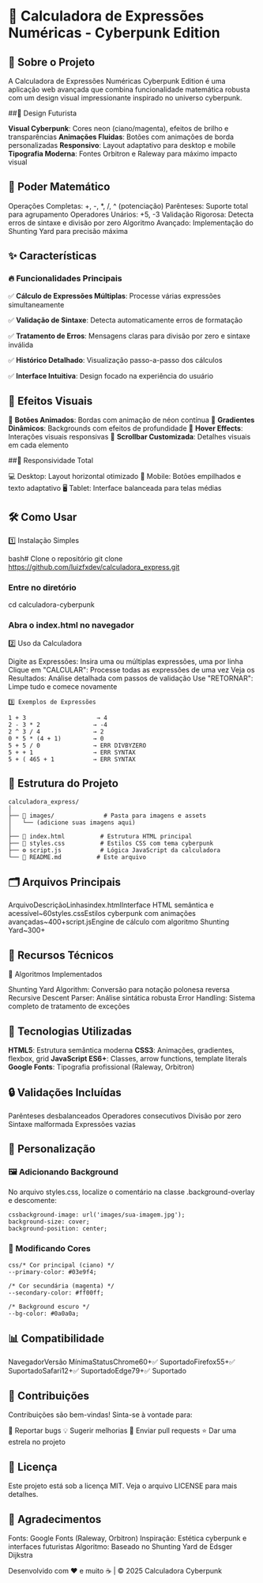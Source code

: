 # 🔮 Calculadora de Expressões Numéricas - Cyberpunk Edition

## 🎯 Sobre o Projeto

A Calculadora de Expressões Numéricas Cyberpunk Edition é uma aplicação web avançada que combina funcionalidade matemática robusta com um design visual impressionante inspirado no universo cyberpunk.

##🎨 Design Futurista

**Visual Cyberpunk**: Cores neon (ciano/magenta), efeitos de brilho e transparências
**Animações Fluidas**: Botões com animações de borda personalizadas
**Responsivo**: Layout adaptativo para desktop e mobile
**Tipografia Moderna**: Fontes Orbitron e Raleway para máximo impacto visual

## 🧮 Poder Matemático

Operações Completas: +, -, *, /, ^ (potenciação)
Parênteses: Suporte total para agrupamento
Operadores Unários: +5, -3
Validação Rigorosa: Detecta erros de sintaxe e divisão por zero
Algoritmo Avançado: Implementação do Shunting Yard para precisão máxima


## ✨ Características

### 🔥 Funcionalidades Principais

✅ **Cálculo de Expressões Múltiplas**: Processe várias expressões simultaneamente

✅ **Validação de Sintaxe**: Detecta automaticamente erros de formatação

✅ **Tratamento de Erros**: Mensagens claras para divisão por zero e sintaxe inválida

✅ **Histórico Detalhado**: Visualização passo-a-passo dos cálculos

✅ **Interface Intuitiva**: Design focado na experiência do usuário

## 🎪 Efeitos Visuais

🌟 **Botões Animados**: Bordas com animação de néon contínua
🌟 **Gradientes Dinâmicos**: Backgrounds com efeitos de profundidade
🌟 **Hover Effects**: Interações visuais responsivas
🌟 **Scrollbar Customizada**: Detalhes visuais em cada elemento

##📱 Responsividade Total

💻 Desktop: Layout horizontal otimizado
📱 Mobile: Botões empilhados e texto adaptativo
🖥️ Tablet: Interface balanceada para telas médias

## 🛠️ Como Usar

1️⃣ Instalação Simples

bash# Clone o repositório
git clone https://github.com/luizfxdev/calculadora_express.git

### Entre no diretório
cd calculadora-cyberpunk

### Abra o index.html no navegador
2️⃣ Uso da Calculadora

Digite as Expressões: Insira uma ou múltiplas expressões, uma por linha
Clique em "CALCULAR": Processe todas as expressões de uma vez
Veja os Resultados: Análise detalhada com passos de validação
Use "RETORNAR": Limpe tudo e comece novamente

```
3️⃣ Exemplos de Expressões

1 + 3                    → 4
2 - 3 * 2               → -4
2 ^ 3 / 4               → 2
0 * 5 * (4 + 1)         → 0
5 + 5 / 0               → ERR DIVBYZERO
5 + + 1                 → ERR SYNTAX
5 + ( 465 + 1           → ERR SYNTAX
```

## 📁 Estrutura do Projeto
```
calculadora_express/
│
├── 📁 images/              # Pasta para imagens e assets
│   └── (adicione suas imagens aqui)
│
├── 📄 index.html          # Estrutura HTML principal
├── 🎨 styles.css          # Estilos CSS com tema cyberpunk
├── ⚙️ script.js           # Lógica JavaScript da calculadora
└── 📖 README.md          # Este arquivo
```

## 🗂️ Arquivos Principais

ArquivoDescriçãoLinhasindex.htmlInterface HTML semântica e acessível~60styles.cssEstilos cyberpunk com animações avançadas~400+script.jsEngine de cálculo com algoritmo Shunting Yard~300+

## 🔧 Recursos Técnicos
🧠 Algoritmos Implementados

Shunting Yard Algorithm: Conversão para notação polonesa reversa
Recursive Descent Parser: Análise sintática robusta
Error Handling: Sistema completo de tratamento de exceções

## 🎯 Tecnologias Utilizadas

**HTML5**: Estrutura semântica moderna
**CSS3**: Animações, gradientes, flexbox, grid
**JavaScript ES6+**: Classes, arrow functions, template literals
**Google Fonts**: Tipografia profissional (Raleway, Orbitron)

## 🔒 Validações Incluídas

Parênteses desbalanceados
Operadores consecutivos
Divisão por zero
Sintaxe malformada
Expressões vazias


## 🎨 Personalização

### 🖼️ Adicionando Background
No arquivo styles.css, localize o comentário na classe .background-overlay e descomente:
```
cssbackground-image: url('images/sua-imagem.jpg');
background-size: cover;
background-position: center;
```

### 🌈 Modificando Cores
```
css/* Cor principal (ciano) */
--primary-color: #03e9f4;

/* Cor secundária (magenta) */
--secondary-color: #ff00ff;

/* Background escuro */
--bg-color: #0a0a0a;
```

## 📊 Compatibilidade
NavegadorVersão MínimaStatusChrome60+✅ SuportadoFirefox55+✅ SuportadoSafari12+✅ SuportadoEdge79+✅ Suportado

## 🤝 Contribuições
Contribuições são bem-vindas! Sinta-se à vontade para:

🐛 Reportar bugs
💡 Sugerir melhorias
🔧 Enviar pull requests
⭐ Dar uma estrela no projeto


## 📜 Licença
Este projeto está sob a licença MIT. Veja o arquivo LICENSE para mais detalhes.

## 🎉 Agradecimentos

Fonts: Google Fonts (Raleway, Orbitron)
Inspiração: Estética cyberpunk e interfaces futuristas
Algoritmo: Baseado no Shunting Yard de Edsger Dijkstra



Desenvolvido com ❤️ e muito ☕ | © 2025 Calculadora Cyberpunk

